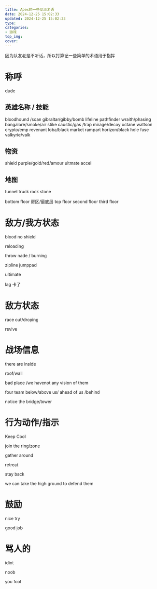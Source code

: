 ```yaml
---
title: Apex的一些交流术语
date: 2024-12-25 15:02:33
updated: 2024-12-25 15:02:33
type:
categories:
- 游戏
top_img:
cover: 
---
```

因为队友老是不听话，所以打算记一些简单的术语用于指挥


# 称呼
 dude
## 英雄名称 / 技能
bloodhound  /scan
gibraltar/gibby/bomb
lifeline
pathfinder 
wraith/phasing
bangalore/smoke/air stike
caustic/gas  /trap
mirage/decoy
octane
wattson
crypto/emp
revenant
loba/black market
rampart
horizon/black hole
fuse
valkyrie/valk

## 物资
shield
purple/gold/red/amour
ultmate accel

## 地图

tunnel
truck
rock
stone

bottom floor 房区/最底层
top floor
second floor
third floor


# 敌方/我方状态

blood no shield

reloading

throw nade  /  burning

zipline jumppad

ultimate

lag 卡了

# 敌方状态

race out/droping

revive

# 战场信息

there are inside

roof/wall

bad place /we havenot any vision of them

four team below/above us/ ahead of us /behind

notice the bridge/tower

# 行为动作/指示

Keep Cool

join the ring/zone

gather around

retreat

stay back

we can take the high ground to defend them

# 鼓励

nice try

good job

# 骂人的

idiot

noob

you fool


